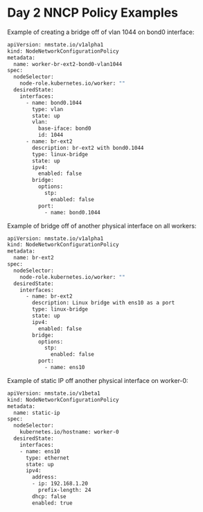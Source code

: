 # Day 2 NNCP Policy Examples

Example of creating a bridge off of vlan 1044 on bond0 interface:

~~~bash
apiVersion: nmstate.io/v1alpha1
kind: NodeNetworkConfigurationPolicy
metadata:
  name: worker-br-ext2-bond0-vlan1044
spec:
  nodeSelector:
    node-role.kubernetes.io/worker: ""
  desiredState:
    interfaces:
      - name: bond0.1044
        type: vlan
        state: up
        vlan:
          base-iface: bond0
          id: 1044
      - name: br-ext2
        description: br-ext2 with bond0.1044
        type: linux-bridge
        state: up
        ipv4:
          enabled: false
        bridge:
          options:
            stp:
              enabled: false
          port:
            - name: bond0.1044
~~~

Example of bridge off of another physical interface on all workers:

~~~bash
apiVersion: nmstate.io/v1alpha1
kind: NodeNetworkConfigurationPolicy
metadata:
  name: br-ext2
spec:
  nodeSelector:
    node-role.kubernetes.io/worker: ""
  desiredState:
    interfaces:
      - name: br-ext2
        description: Linux bridge with ens10 as a port
        type: linux-bridge
        state: up
        ipv4:
          enabled: false
        bridge:
          options:
            stp:
              enabled: false
          port:
            - name: ens10
~~~

Example of static IP off another physical interface on worker-0:

~~~bash
apiVersion: nmstate.io/v1beta1
kind: NodeNetworkConfigurationPolicy
metadata:
  name: static-ip
spec:
  nodeSelector:
    kubernetes.io/hostname: worker-0
  desiredState:
    interfaces:
    - name: ens10
      type: ethernet
      state: up
      ipv4:
        address:
        - ip: 192.168.1.20
          prefix-length: 24
        dhcp: false
        enabled: true
~~~
